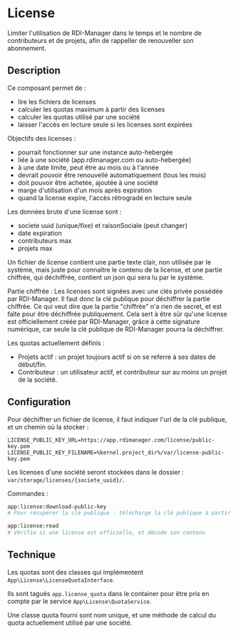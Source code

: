 # License

Limiter l'utilisation de RDI-Manager dans le temps et le nombre de contributeurs et de projets,
afin de rappeller de renouveller son abonnement.

## Description

Ce composant permet de :
- lire les fichiers de licenses
- calculer les quotas maximum à partir des licenses
- calculer les quotas utilisé par une société
- laisser l'accès en lecture seule si les licenses sont expirées

Objectifs des licenses :
- pourrait fonctionner sur une instance auto-hebergée
- liée à une société (app.rdimanager.com ou auto-hebergée)
- à une date limite, peut être au mois ou à l'année
- devrait pouvoir être renouvellé automatiquement (tous les mois)
- doit pouvoir être achetée, ajoutée à une société
- marge d'utilisation d'un mois après expiration
- quand la license expire, l'accès rétrogradé en lecture seule

Les données brute d'une license sont :
- societe uuid (unique/fixe) et raisonSociale (peut changer)
- date expiration
- contributeurs max
- projets max

Un fichier de license contient une partie texte clair,
non utilisée par le système, mais juste pour connaître le contenu de la license,
et une partie chiffrée, qui déchiffrée, contient un json qui sera lu par le système.

Partie chiffrée :
Les licenses sont signées avec une clés privée possédée par RDI-Manager.
Il faut donc la clé publique pour déchiffrer la partie chiffrée.
Ce qui veut dire que la partie "chiffrée" n'a rien de secret, et est faîte
pour être déchiffrée publiquement.
Cela sert à être sûr qu'une license est officiellement créée par RDI-Manager,
grâce à cette signature numérique, car seule la clé publique de RDI-Manager
pourra la déchiffrer.

Les quotas actuellement définis :
- Projets actif : un projet toujours actif si on se referre à ses dates de début/fin.
- Contributeur : un utilisateur actif, et contributeur sur au moins un projet de la société.

## Configuration

Pour déchiffrer un fichier de license, il faut indiquer l'url de la clé publique,
et un chemin où la stocker :

```
LICENSE_PUBLIC_KEY_URL=https://app.rdimanager.com/license/public-key.pem
LICENSE_PUBLIC_KEY_FILENAME=%kernel.project_dir%/var/license-public-key.pem
```

Les licenses d'une société seront stockées dans le dossier :
`var/storage/licenses/{societe_uuid}/`.

Commandes :

``` bash
app:license:download-public-key
# Pour récupérer la clé publique : télécharge la clé publique à partir du serveur officiel

app:license:read
# Vérifie si une license est officielle, et décode son contenu
```

## Technique

Les quotas sont des classes qui implémentent `App\License\LicenseQuotaInterface`.

Ils sont tagués `app.license_quota` dans le container pour être pris en compte par le service `App\License\QuotaService`.

Une classe quota fourni sont nom unique,
et une méthode de calcul du quota actuellement utilisé par une société.
